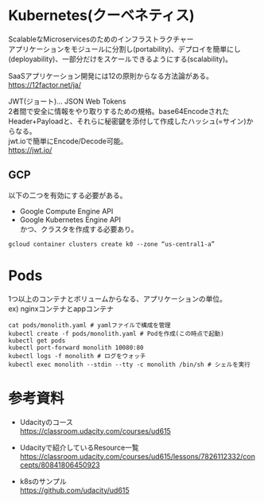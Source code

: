 # Kubernetes(クーベネティス)

ScalableなMicroservicesのためのインフラストラクチャー  
アプリケーションをモジュールに分割し(portability)、デプロイを簡単にし(deployability)、一部分だけをスケールできるようにする(scalability)。  

SaaSアプリケーション開発には12の原則からなる方法論がある。  
https://12factor.net/ja/  

JWT(ジョート)... JSON Web Tokens  
2者間で安全に情報をやり取りするための規格。base64EncodeされたHeader+Payloadと、それらに秘密鍵を添付して作成したハッシュ(=サイン)からなる。  
jwt.ioで簡単にEncode/Decode可能。  
https://jwt.io/  

## GCP
以下の二つを有効にする必要がある。  
* Google Compute Engine API  
* Google Kubernetes Engine API  
かつ、クラスタを作成する必要あり。  
```console:
gcloud container clusters create k0 --zone “us-central1-a”  
```

# Pods
1つ以上のコンテナとボリュームからなる、アプリケーションの単位。  
ex) nginxコンテナとappコンテナ  
```console:
cat pods/monolith.yaml # yamlファイルで構成を管理  
kubectl create -f pods/monolith.yaml # Podを作成(この時点で起動)
kubectl get pods  
kubectl port-forward monolith 10080:80  
kubectl logs -f monolith # ログをウォッチ  
kubectl exec monolith --stdin --tty -c monolith /bin/sh # シェルを実行  
```

# 参考資料
* Udacityのコース  
https://classroom.udacity.com/courses/ud615  

* Udacityで紹介しているResource一覧
https://classroom.udacity.com/courses/ud615/lessons/7826112332/concepts/80841806450923  

* k8sのサンプル  
https://github.com/udacity/ud615  
